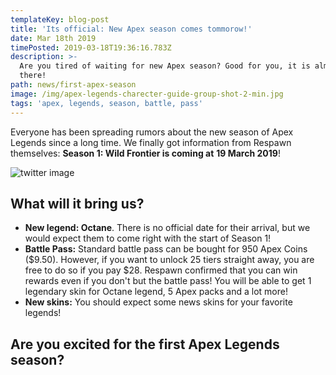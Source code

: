 ```yaml
---
templateKey: blog-post
title: 'Its official: New Apex season comes tommorow!'
date: Mar 18th 2019
timePosted: 2019-03-18T19:36:16.783Z
description: >-
  Are you tired of waiting for new Apex season? Good for you, it is almost
  there!
path: news/first-apex-season
image: /img/apex-legends-charecter-guide-group-shot-2-min.jpg
tags: 'apex, legends, season, battle, pass'
---
```

Everyone has been spreading rumors about the new season of Apex Legends since a long time. We finally got information from Respawn themselves: **Season 1: Wild Frontier is coming at** **19 March 2019**! 



![twitter image](/img/safdasff.png)

## What will it bring us?

* **New legend: Octane**. There is no official date for their arrival, but we would expect them to come right with the start of Season 1!
* **Battle Pass:** Standard battle pass can be bought for 950 Apex Coins ($9.50). However, if you want to unlock 25 tiers straight away, you are free to do so if you pay $28. Respawn confirmed that you can win rewards even if you don't but the battle pass! You will be able to get 1 legendary skin for Octane legend, 5 Apex packs and a lot more!
* **New skins:** You should expect some news skins for your favorite legends!

## 

## Are you excited for the first Apex Legends season?
